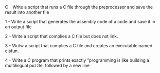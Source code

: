 C - Write a script that runs a C file through the preprocessor and save the result into another file

1 - Write a script that generates the assembly code of a code and save it in an output file

2 - Write a script that complies a C file but does not link.

3 - Writw a script that complies a C file and creates an executable named cisfun.

4 - Write a C program that prints exactly "programming is like building a multilingual puzzle, followed by a new line
